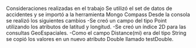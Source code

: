 
Consideraciones realizadas en el trabajo
Se utilizó el set de datos de accidentes y se importó a la herramienta Mongo Compass
Desde la consola se realizó los siguientes cambios
-Se creó un campo del tipo Point utilizando los atributos de latitud y longitud.
-Se creó un índice 2D para las consultas GeoEspaciales.
-Como el campo Distance(mi) era del tipo String se copió los valores en un nuevo atributo Double llamado testDouble.


